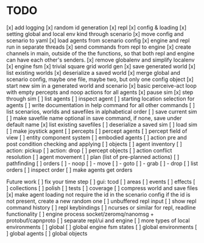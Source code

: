 # TODO

[x] add logging
[x] random id generation
[x] repl
[x] config & loading
[x] setting global and local env kind through scenario
[x] move config and scenario to yaml
[x] load agents from scenario config
[x] engine and repl run in separate threads
[x] send commands from repl to engine
[x] create channels in main, outside of the the functions, so that both repl and 
    engine can have each other's senders.
[x] remove globalenv and simplify localenv
[x] engine fsm
[x] trivial square grid world gen
[x] save generated world
[x] list existing worlds
[x] deserialize a saved world
[x] merge global and scenario config, maybe one file, maybe two, but only one config object
[x] start new sim in a generated world and scenario
[x] basic perceive-act loop with empty percepts and noop actions for all agents
[x] pause sim
[x] step through sim
[ ] list agents
[ ] inspect agent
[ ] starting location selection for agents
[ ] write documentation in help command for all other commands
[ ] list scenarios, worlds and savefiles in alphabetical order
[ ] save current sim
[ ] make savefile name optional in save command, if none, save under default name
[x] list existing savefiles
[ ] deserialize a saved sim
[ ] load sim
[ ] make joystick agent
[ ] percepts
  [ ] percept agents
  [ ] percept field of view
[ ] entity component system
  [ ] embodied agents
  [ ] action pre and post condition checking and applying
[ ] objects
  [ ] agent inventory
  [ ] action: pickup
  [ ] action: drop
  [ ] percept objects
[ ] action conflict resolution
[ ] agent movement
  [ ] plan (list of pre-planned actions)
  [ ] pathfinding
[ ] orders
  [ ] - noop
  [ ] - move
  [ ] - goto
  [ ] - grab
  [ ] - drop
  [ ] list orders
  [ ] inspect order
  [ ] make agents get orders

Future work
[ ] fix your time step
[ ] gui: tcod
[ ] areas
[ ] events
[ ] effects
[ ] collections
[ ] polish
[ ] tests
[ ] coverage
[ ] compress world and save files
[x] make agent loading not require the id in the scenario config
    if the id is not present, create a new random one
[ ] unbuffered repl input
[ ] show repl command history
[ ] repl keybindings
[ ] ncurses or similar for repl, readline functionality
[ ] engine process socket/zeromq/nanomsg + protobuf/capnproto
[ ] separate repl/ui and engine
[ ] more types of local environments
[ ] global
  [ ] global engine fsm states
  [ ] global environments
  [ ] global agents
  [ ] global objects
